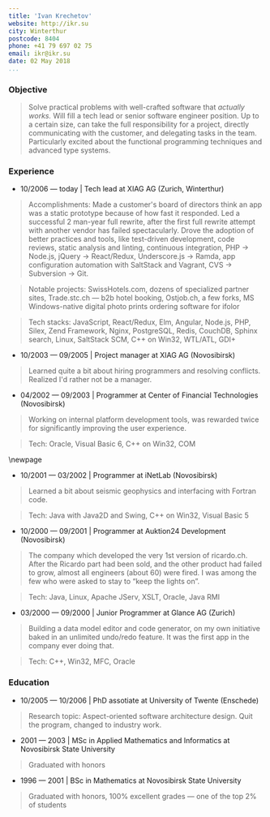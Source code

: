 ```yaml
---
title: 'Ivan Krechetov'
website: http://ikr.su
city: Winterthur
postcode: 8404
phone: +41 79 697 02 75
email: ikr@ikr.su
date: 02 May 2018
...
```


### Objective

> Solve practical problems with well-crafted software that _actually works._ Will fill a tech lead or senior software engineer position. Up to a certain size, can take the full responsibility for a project, directly communicating with the customer, and delegating tasks in the team. Particularly excited about the functional programming techniques and advanced type systems.

### Experience

- 10/2006 — today | Tech lead at XIAG AG (Zurich, Winterthur)

> Accomplishments: Made a customer's board of directors think an app was a static prototype because of how fast it responded. Led a successful 2 man-year full rewrite, after the first full rewrite attempt with another vendor has failed spectacularly. Drove the adoption of better practices and tools, like test-driven development, code reviews, static analysis and linting, continuous integration, PHP → Node.js, jQuery → React/Redux, Underscore.js → Ramda, app configuration automation with SaltStack and Vagrant, CVS → Subversion → Git.

> Notable projects: SwissHotels.com, dozens of specialized partner sites, Trade.stc.ch — b2b hotel booking, Ostjob.ch, a few forks, MS Windows-native digital photo prints ordering software for ifolor

> Tech stacks: JavaScript, React/Redux, Elm, Angular, Node.js, PHP, Silex, Zend Framework, Nginx, PostgreSQL, Redis, CouchDB, Sphinx search, Linux, SaltStack SCM, C++ on Win32, WTL/ATL, GDI+


- 10/2003 — 09/2005 | Project manager at XIAG AG (Novosibirsk)

> Learned quite a bit about hiring programmers and resolving conflicts. Realized I'd rather not be a manager.

- 04/2002 — 09/2003 | Programmer at Center of Financial Technologies (Novosibirsk)

> Working on internal platform development tools, was rewarded twice for significantly improving the user experience.

> Tech: Oracle, Visual Basic 6, C++ on Win32, COM

\newpage

- 10/2001 — 03/2002 | Programmer at iNetLab (Novosibirsk)

> Learned a bit about seismic geophysics and interfacing with Fortran code.

> Tech: Java with Java2D and Swing, C++ on Win32, Visual Basic 5

- 10/2000 — 09/2001 | Programmer at Auktion24 Development (Novosibirsk)

> The company which developed the very 1st version of ricardo.ch. After the Ricardo part had been sold, and the other product had failed to grow, almost all engineers (about 60) were fired. I was among the few who were asked to stay to “keep the lights on”.

> Tech: Java, Linux, Apache JServ, XSLT, Oracle, Java RMI

- 03/2000 — 09/2000 | Junior Programmer at Glance AG (Zurich)

> Building a data model editor and code generator, on my own initiative baked in an unlimited undo/redo feature. It was the first app in the company ever doing that.

> Tech: C++, Win32, MFC, Oracle

### Education

- 10/2005 — 10/2006 | PhD assotiate at University of Twente (Enschede)

> Research topic: Aspect-oriented software architecture design. Quit the program, changed to industry work.

- 2001 — 2003 | MSc in Applied Mathematics and Informatics at Novosibirsk State University

> Graduated with honors

- 1996 — 2001 | BSc in Mathematics at Novosibirsk State University

> Graduated with honors, 100% excellent grades — one of the top 2% of students
